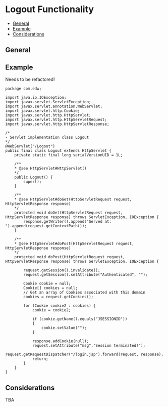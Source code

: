 # Logout Functionality

- [General](#general)
- [Example](#example)
- [Considerations](#considerations)

## General

## Example
Needs to be refactored!

	package com.edw;

	import java.io.IOException;
	import javax.servlet.ServletException;
	import javax.servlet.annotation.WebServlet;
	import javax.servlet.http.Cookie;
	import javax.servlet.http.HttpServlet;
	import javax.servlet.http.HttpServletRequest;
	import javax.servlet.http.HttpServletResponse;

	/*
	- Servlet implementation class Logout
	*/
	@WebServlet("/Logout")
	public final class Logout extends HttpServlet {
		private static final long serialVersionUID = 1L;
		
		/**
		* @see HttpServlet#HttpServlet()
		*/
		public Logout() {
			super();
		}

		/**
		* @see HttpServlet#doGet(HttpServletRequest request, HttpServletResponse response)
		*/
		protected void doGet(HttpServletRequest request, HttpServletResponse response) throws ServletException, IOException {
			response.getWriter().append("Served at: ").append(request.getContextPath());
		}

		/**
		* @see HttpServlet#doPost(HttpServletRequest request, HttpServletResponse response)
		*/
		protected void doPost(HttpServletRequest request, HttpServletResponse response) throws ServletException, IOException {
			
			request.getSession().invalidate();
			request.getSession().setAttribute("Authenticated", "");
			
			Cookie cookie = null;
			Cookie[] cookies = null;
			// Get an array of Cookies associated with this domain
			cookies = request.getCookies();
				
			for (Cookie cookie2 : cookies) {
				cookie = cookie2;
				
				if (cookie.getName().equals("JSESSIONID"))
				{        	 
					cookie.setValue("");
				}
			
				response.addCookie(null);
				request.setAttribute("msg","Session terminated!");
				request.getRequestDispatcher("/login.jsp").forward(request, response);
				return;
			}
		}
	}

## Considerations
TBA
